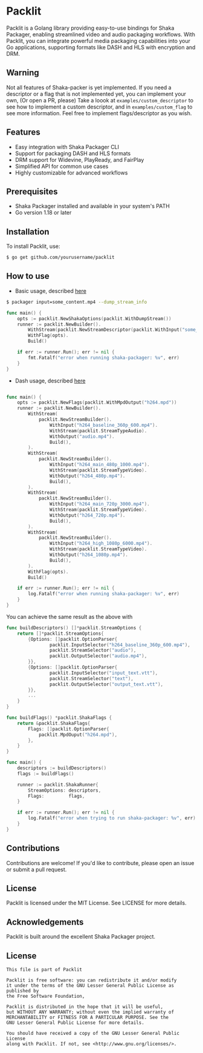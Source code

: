 # Packlit
Packlit is a Golang library providing easy-to-use bindings for Shaka Packager,
enabling streamlined video and audio packaging workflows. With Packlit,
you can integrate powerful media packaging capabilities into your Go applications,
supporting formats like DASH and HLS with encryption and DRM.

## Warning
Not all features of Shaka-packer is yet implemented.
If you need a descriptor or a flag that is not implemented yet, you can implement your own, (Or open a PR, please)
Take a loook at `examples/custom_descriptor` to see how to implement a custom descriptor, and in `examples/custom_flag` to
see more information.
Feel free to implement flags/descriptor as you wish.

## Features
- Easy integration with Shaka Packager CLI
- Support for packaging DASH and HLS formats
- DRM support for Widevine, PlayReady, and FairPlay
- Simplified API for common use cases
- Highly customizable for advanced workflows

## Prerequisites
- Shaka Packager installed and available in your system's PATH
- Go version 1.18 or later

## Installation
To install Packlit, use:

```bash
$ go get github.com/yourusername/packlit  
```

## How to use

- Basic usage, described [here](https://shaka-project.github.io/shaka-packager/html/tutorials/basic_usage.html)
```bash
$ packager input=some_content.mp4 --dump_stream_info
```
```go
func main() {
	opts := packlit.NewShakaOptions(packlit.WithDumpStream())
	runner := packlit.NewBuilder().
		WithStream(packlit.NewStreamDescriptor(packlit.WithInput("some_content.mp4")))).
		WithFlag(opts).
		Build()

    if err := runner.Run(); err != nil {
        fmt.Fatalf("error when running shaka-packager: %v", err)
    }
}
```

- Dash usage, described [here](https://shaka-project.github.io/shaka-packager/html/tutorials/dash.html)
```go

func main() {
	opts := packlit.NewFlags(packlit.WithMpdOutput("h264.mpd"))
	runner := packlit.NewBuilder().
		WithStream(
			packlit.NewStreamBuilder().
				WithInput("h264_baseline_360p_600.mp4").
				WithStream(packlit.StreamTypeAudio).
				WithOutput("audio.mp4").
				Build(),
		).
		WithStream(
			packlit.NewStreamBuilder().
				WithInput("h264_main_480p_1000.mp4").
				WithStream(packlit.StreamTypeVideo).
				WithOutput("h264_480p.mp4").
				Build(),
		).
		WithStream(
			packlit.NewStreamBuilder().
				WithInput("h264_main_720p_3000.mp4").
				WithStream(packlit.StreamTypeVideo).
				WithOutput("h264_720p.mp4").
				Build(),
		).
		WithStream(
			packlit.NewStreamBuilder().
				WithInput("h264_high_1080p_6000.mp4").
				WithStream(packlit.StreamTypeVideo).
				WithOutput("h264_1080p.mp4").
				Build(),
		).
		WithFlag(opts).
		Build()

	if err := runner.Run(); err != nil {
		log.Fatalf("error when running shaka-packager: %v", err)
	}
}
```

You can achieve the same result as the above with
```go
func buildDescriptors() []*packlit.StreamOptions {
	return []*packlit.StreamOptions{
		{Options: []packlit.OptionParser{
				packlit.InputSelector("h264_baseline_360p_600.mp4"),
				packlit.StreamSelector("audio"),
				packlit.OutputSelector("audio.mp4"),
		}},
		{Options: []packlit.OptionParser{
				packlit.InputSelector("input_text.vtt"),
				packlit.StreamSelector("text"),
				packlit.OutputSelector("output_text.vtt"),
		}},
        ...
	}
}

func buildFlags() *packlit.ShakaFlags {
	return &packlit.ShakaFlags{
		Flags: []packlit.OptionParser{
			packlit.MpdOuput("h264.mpd"),
		},
	}
}

func main() {
	descriptors := buildDescriptors()
	flags := buildFlags()

	runner := packlit.ShakaRunner{
		StreamOptions: descriptors,
		Flags:         flags,
	}

	if err := runner.Run(); err != nil {
		log.Fatalf("error when trying to run shaka-packager: %v", err)
	}
}
```

## Contributions
Contributions are welcome! If you'd like to contribute, please open an issue or submit a pull request.

## License
Packlit is licensed under the MIT License. See LICENSE for more details.

## Acknowledgements
Packlit is built around the excellent Shaka Packager project.

## License
```
This file is part of Packlit
                                                                     
Packlit is free software: you can redistribute it and/or modify
it under the terms of the GNU Lesser General Public License as published by
the Free Software Foundation,
                                                                     
Packlit is distributed in the hope that it will be useful,
but WITHOUT ANY WARRANTY; without even the implied warranty of
MERCHANTABILITY or FITNESS FOR A PARTICULAR PURPOSE. See the
GNU Lesser General Public License for more details.
                                                                     
You should have received a copy of the GNU Lesser General Public License
along with Packlit. If not, see <http://www.gnu.org/licenses/>.
```
